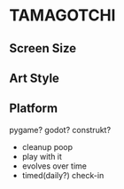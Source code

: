# TAMAGOTCHI

## Screen Size

## Art Style

## Platform
pygame?
godot?
construkt?


- cleanup poop
- play with it
- evolves over time
- timed(daily?) check-in
